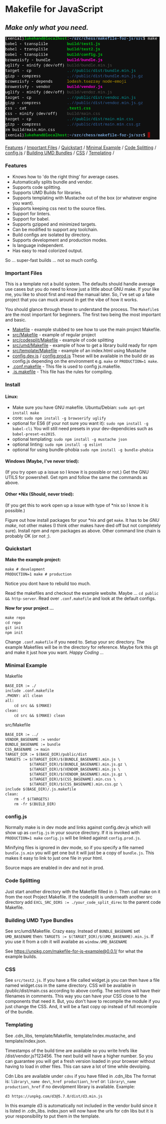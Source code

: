 
# Makefile for JavaScript

## *Make only what you need.*

<img 
    alt='screenshot' 
    src='https://raw.githubusercontent.com/NCarson/makefile-for-js/master/.screen.png'
    width='500' />

[Features](#features) /
[Important Files](#important-files) /
[Quickstart](#quickstart) /
[Minimal Example](#minimal-example) /
[Code Splitting](#code-splitting) /
[config.js](#configjs) /
[Building UMD Bundles](#building-umd-type-bundles) /
[CSS](#css) /
[Templating](#templating) /

### Features

* Knows how to 'do the right thing' for average cases.
* Automatically splits bundle and vendor.
* Supports code splitting.
* Supports UMD Builds for libraries.
* Supports templating with Mustache out of the box (or whatever engine you want).
* Supports keeping css next to the source files.
* Support for linters.
* Support for babel.
* Supports gzipped and minimized targets.
* Can be modified to support any toolchain.
* Build configs are isolated by directory.
* Supports development and production modes.
* Is language independent.
* Has easy to read colorized output.

So ... super-fast builds ... not so much config.

### Important Files

This is a template not a build system. The defaults should 
handle average use cases but you do need to know just a little 
about GNU make. If your like me, you like to shoot first and 
read the manual later. So, I've set up a fake project that 
you can muck around in get the vibe of how it works.

You should glance through these to understand the process.
The `Makefile`s are the most important for beginners. The first
two being the most important and basic.

* [Makefile](https://github.com/NCarson/makefile-for-js/blob/master/Makefile) - 
example stubbed to see how to use the main project Makefile.
* [src/Makefile](https://github.com/NCarson/makefile-for-js/blob/master/src/Makefile) - example of regular project
* [src/codesplit/Makefile](https://github.com/NCarson/makefile-for-js/blob/master/src/codesplit/Makefile) - example of code splitting
* [src/umd/Makefile](https://github.com/NCarson/makefile-for-js/blob/master/src/umd/Makefile) - example of how to get a library build ready for npm
* [src/template/Makefile](https://github.com/NCarson/makefile-for-js/blob/master/src/template/Makefile) - example of an index.html using Mustache
*  [config.dev.js](https://github.com/NCarson/makefile-for-js/blob/master/config.dev.js)
 / [config.prod.js](https://github.com/NCarson/makefile-for-js/blob/master/config.prod.js) These will be available in the build dir as config.js depending on the 
environment e.g. `make` or `PRODUCTION=1 make`.
* [.conf.makefile](https://github.com/NCarson/makefile-for-js/blob/master/.conf.makefile) - This file is used to config js.makefile.
* [.js.makefile](https://github.com/NCarson/makefile-for-js/blob/master/.js.makefile) - This file has the rules for compiling.
    
### Install

#### Linux:
* Make sure you have GNU makefile. Ubuntu/Debian: `sudo apt-get install make`
* core: `sudo npm install -g browserify uglify`
* optional for ES6 (if your not sure you want it): `sudo npm install -g babel-cli` 
You will still need presets in your dev-dependicies such as `babel-preset-es2015`.
* optional templating: `sudo npm install -g mustache json`
* optional linting: `sudo npm install -g eslint`
* optional for using bundle-phobia `sudo npm install -g bundle-phobia`

#### Windows (Maybe, I've never tried):

(If you try open up a issue so I know it is possible or not.)
Get the GNU UTILS for powershell.  Get npm and follow the same the commands as above.

#### Other \*Nix (Should, never tried):

(If you get this to work open up a issue with type of \*nix so I know it is possible.)

Figure out how install packages for your \*nix and get `make`.
It has to be *GNU make*, not other makes (I think other makes have died off
but not completely sure).  Install npm and npm packages as above.
Other command line chain is probably OK (or not ;).

### Quickstart

**Make the example project:**

```shell
make # development
PRODUCTION=1 make # production
```
Notice you dont have to rebuild too much.

Read the makefiles and checkout the example website. Maybe ... `cd public && http-server`.
Read over `.conf.makefile` and look at the default configs.

**Now for your project ...**

```shell
make repo
cd repo
git init
npm init
```

Change `.conf.makefile` if you need to. Setup your src directory.
The example Makefiles will be in the directory for reference.
Maybe fork this git and make it just how you want.
*Happy Coding ...*

### Minimal Example
Makefile
```make
BASE_DIR := ./
include .conf.makefile
.PHONY: all clean
all: 
    cd src && $(MAKE)
clean:
	cd src && $(MAKE) clean
```

src/Makefile
```make
BASE_DIR := ../
VENDOR_BASENAME := vendor
BUNDLE_BASENAME := bundle
CSS_BASENAME := main
TARGET_DIR := $(BASE_DIR)/public/dist
TARGETS := $(TARGET_DIR)/$(BUNDLE_BASENAME).min.js \
		   $(TARGET_DIR)/$(BUNDLE_BASENAME).min.js.gz \
		   $(TARGET_DIR)/$(VENDOR_BASENAME).min.js \
		   $(TARGET_DIR)/$(VENDOR_BASENAME).min.js.gz \
		   $(TARGET_DIR)/$(CSS_BASENAME).min.css \
		   $(TARGET_DIR)/$(CSS_BASENAME).min.css.gz \
include $(BASE_DIR)/.js.makefile
clean:
	rm -f $(TARGETS)
	rm -fr $(BUILD_DIR)
```

### config.js

Normally make is in dev mode and links against config.dev.js
which will show up as `config.js` in your source directory. If
it is invoked with `PRODUCTION=1 make` `config.js` will be linked
against `config.prod.js`. 

Minifying files is ignored in dev mode,
so if you specify a file named `bundle.js.min` you will get one
but it will just be a copy of `bundle.js`. This makes it easy to link
to just one file in your html. 

Source maps are enabled in dev and not in prod.

### Code Splitting

Just start another directory with the Makefile filled in :).
Then call make on it from the root Project Makefile. If the codesplit
is underneath another src directory add `EXCL_SRC_DIRS := ./your_code_split_direc`
to the parent code Makefile.

### Building UMD Type Bundles

See src/umd/Makefile. Crazy easy.  Instead of `BUNDLE_BASENAME` set `UMD_BASENAME`
then: `TARGETS := $(TARGET_DIR)/$(UMD_BASENAME).min.js`. If you use it from a
cdn it will availabe as `window.UMD_BASENAME`

See https://unpkg.com/makefile-for-js-example@0.0.1/ for what the example builds.

### CSS

See `src/test2.js`.  If you have a file called widget.js
you can then have a file named widget.css in the same directory. CSS will be available 
in /public/dist/main.css according to above config. The sections will have their
filenames in comments. This way you can have your CSS close to the components
that need it. But, you don't have to recompile the module if you just change the
CSS. And, it will be a fast copy op instead of full recompile of the bundle.

### Templating
See .cdn\_libs, template/Makefile, template/index.mustache, and template/index.json.

Timestamps of the build time are available so you write hrefs like
/dist/vendor.js?123456. The next build will have a higher number. So you
can guarantee you will get a fresh version loaded in your browser without having to load
in other files. This can save a lot of time while devolping.

Cdn Libs are available under `cdns` if you have filled in .cdn\_libs
The format is:
`library\_name dev\_href production\_href`
or:
`library\_name production\_href` if no devolpment
library is available.
Example:
```
d3 https://unpkg.com/d3@5.7.0/dist/d3.min.js
```
In this example d3 is automatically not included in the vendor build
since it is listed in .cdn\_libs. index.json will now have the urls for cdn
libs but it is your responsibility to put them in the template.



